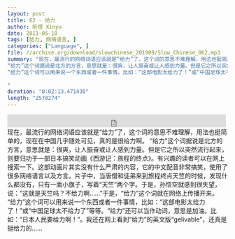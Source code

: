 ```yaml
---
layout: post
title: 62 - 给力
author: 昕煜 Xinyu
date: 2011-05-10
tags: [给力, 网络语言, ]
categories: ["Language", ]
file: //archive.org/download/slowchinese_201909/Slow_Chinese_062.mp3
summary: "现在，最流行的网络词语应该就是“给力”了，这个词的意思不难理解，用法也挺简单的，现在在中国几乎随处可见，真的是很给力啊。
“给力”这个词据说是北方的方言，意思就是：很爽，让人振奋或让人感到力量。但是它之所以突然流行起来，则要归功于一部日本搞笑动画《西游记：旅程的终点》。有兴趣的读者可以在网上搜索一下。这部动画片其实没有什么严肃的内容，它的中文配音非常搞笑，使用了很多网络语言以及方言。片子中，当唐僧和徒弟来到旅程终点天竺的时候，发现什么都没有，只有一面小旗子，写着“天竺”两个字。于是，孙悟空就感到很失望，说：“这就是天竺吗？不给力啊……”于是，“给力”这个词就在网络上传播开来。
“给力”这个词可以用来说一个东西或者一件事情，比如：“这部电影太给力了！”或“中国足球太不给力了”等等。“给力”还可以当作动词，意思是加油。比如：“日本人民要给力啊！”。我还在网上看到“给力”的英文版“gelivable”，还真是挺给力的……
 
"
duration: "0:02:13.471430"
length: "2578274"
---
```


<iframe src="https://archive.org/embed/slowchinese_201909/Slow_Chinese_062.mp3" width="500" height="30" frameborder="0" webkitallowfullscreen="true" mozallowfullscreen="true" allowfullscreen></iframe>
现在，最流行的网络词语应该就是“给力”了，这个词的意思不难理解，用法也挺简单的，现在在中国几乎随处可见，真的是很给力啊。
“给力”这个词据说是北方的方言，意思就是：很爽，让人振奋或让人感到力量。但是它之所以突然流行起来，则要归功于一部日本搞笑动画《西游记：旅程的终点》。有兴趣的读者可以在网上搜索一下。这部动画片其实没有什么严肃的内容，它的中文配音非常搞笑，使用了很多网络语言以及方言。片子中，当唐僧和徒弟来到旅程终点天竺的时候，发现什么都没有，只有一面小旗子，写着“天竺”两个字。于是，孙悟空就感到很失望，说：“这就是天竺吗？不给力啊……”于是，“给力”这个词就在网络上传播开来。
“给力”这个词可以用来说一个东西或者一件事情，比如：“这部电影太给力了！”或“中国足球太不给力了”等等。“给力”还可以当作动词，意思是加油。比如：“日本人民要给力啊！”。我还在网上看到“给力”的英文版“gelivable”，还真是挺给力的……
 

